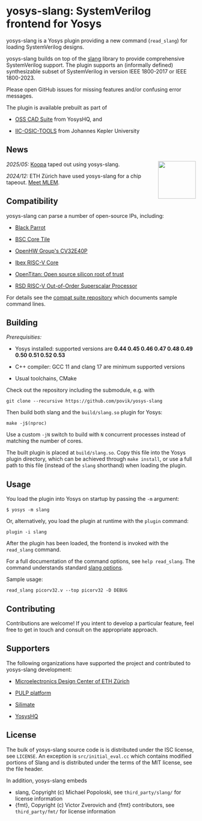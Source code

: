 # yosys-slang: SystemVerilog frontend for Yosys

yosys-slang is a Yosys plugin providing a new command (`read_slang`) for loading SystemVerilog designs.

yosys-slang builds on top of the [slang](https://github.com/MikePopoloski/slang) library to provide comprehensive SystemVerilog support. The plugin supports an (informally defined) synthesizable subset of SystemVerilog in version IEEE 1800-2017 or IEEE 1800-2023.

Please open GitHub issues for missing features and/or confusing error messages.

The plugin is available prebuilt as part of

 * [OSS CAD Suite](https://github.com/YosysHQ/oss-cad-suite-build) from YosysHQ, and

 * [IIC-OSIC-TOOLS](https://github.com/iic-jku/iic-osic-tools) from Johannes Kepler University

## News

<a href="http://asic.ethz.ch/2024/MLEM.html"><img align="right" width="100" height="100" src="docs/mlem.jpg"></a>

*2025/05:* [Koopa](http://asic.ethz.ch/2025/Koopa.html) taped out using yosys-slang.

*2024/12:* ETH Zürich have used yosys-slang for a chip tapeout. [Meet MLEM](http://asic.ethz.ch/2024/MLEM.html).

## Compatibility

yosys-slang can parse a number of open-source IPs, including:

 * [Black Parrot](https://github.com/black-parrot/black-parrot/)

 * [BSC Core Tile](https://github.com/bsc-loca/core_tile/)

 * [OpenHW Group's CV32E40P](https://github.com/openhwgroup/cv32e40p)

 * [Ibex RISC-V Core](https://github.com/lowRISC/ibex)

 * [OpenTitan: Open source silicon root of trust](https://github.com/lowRISC/opentitan)

 * [RSD RISC-V Out-of-Order Superscalar Processor](https://github.com/rsd-devel/rsd/)

For details see the [compat suite repository](https://github.com/povik/yosys-slang-compat-suite) which documents sample command lines.

## Building

*Prerequisities:*

 * Yosys installed: supported versions are **0.44 0.45 0.46 0.47 0.48 0.49 0.50 0.51 0.52 0.53**

 * C++ compiler: GCC 11 and clang 17 are minimum supported versions

 * Usual toolchains, CMake

Check out the repository including the submodule, e.g. with

    git clone --recursive https://github.com/povik/yosys-slang

Then build both slang and the `build/slang.so` plugin for Yosys:

    make -j$(nproc)

Use a custom `-jN` switch to build with `N` concurrent processes instead of matching the number of cores.

The built plugin is placed at `build/slang.so`. Copy this file into the Yosys plugin directory, which can be achieved through `make install`, or use a full path to this file (instead of the `slang` shorthand) when loading the plugin.

## Usage

You load the plugin into Yosys on startup by passing the `-m` argument:

    $ yosys -m slang

Or, alternatively, you load the plugin at runtime with the `plugin` command:

    plugin -i slang

After the plugin has been loaded, the frontend is invoked with the `read_slang` command.

For a full documentation of the command options, see `help read_slang`. The command understands standard [slang options](https://www.sv-lang.com/command-line-ref.html).

Sample usage:

    read_slang picorv32.v --top picorv32 -D DEBUG

## Contributing

Contributions are welcome! If you intent to develop a particular feature, feel free to get in touch and consult on the appropriate approach.

## Supporters

The following organizations have supported the project and contributed to yosys-slang development:

 * [Microelectronics Design Center of ETH Zürich](https://dz.ethz.ch/)

 * [PULP platform](https://pulp-platform.org/)

 * [Silimate](https://www.silimate.com/)

 * [YosysHQ](https://www.yosyshq.com/)

## License

The bulk of yosys-slang source code is is distributed under the ISC license, see `LICENSE`. An exception is `src/initial_eval.cc` which contains modified portions of Slang and is distributed under the terms of the MIT license, see the file header.

In addition, yosys-slang embeds

 * slang, Copyright (c) Michael Popoloski, see `third_party/slang/` for license information 
 * {fmt}, Copyright (c) Victor Zverovich and {fmt} contributors, see `third_party/fmt/` for license information 
